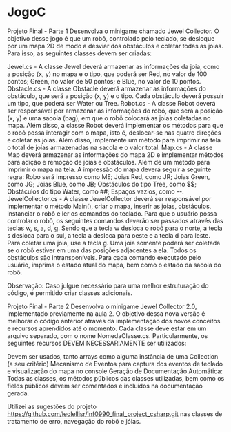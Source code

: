 # JogoC
Projeto Final - Parte 1
Desenvolva o minigame chamado Jewel Collector. O objetivo desse jogo é que um robô, controlado pelo teclado, se desloque por um mapa 2D de modo a desviar dos obstáculos e coletar todas as joias. Para isso, as seguintes classes devem ser criadas:

Jewel.cs - A classe Jewel deverá armazenar as informações da joia, como a posição (x, y) no mapa e o tipo, que poderá ser Red, no valor de 100 pontos; Green, no valor de 50 pontos; e Blue, no valor de 10 pontos.
Obstacle.cs - A classe Obstacle deverá armazenar as informações do obstáculo, que será a posição (x, y) e o tipo. Cada obstáculo deverá possuir um tipo, que poderá ser Water ou Tree.
Robot.cs - A classe Robot deverá ser responsável por armazenar as informações do robô, que será a posição (x, y) e uma sacola (bag), em que o robô colocará as joias coletadas no mapa. Além disso, a classe Robot deverá implementar os métodos para que o robô possa interagir com o mapa, isto é, deslocar-se nas quatro direções e coletar as joias. Além disso, implemente um método para imprimir na tela o total de joias armazenadas na sacola e o valor total.
Map.cs - A classe Map deverá armazenar as informações do mapa 2D e implementar métodos para adição e remoção de joias e obstáculos. Além de um método para imprimir o mapa na tela. A impressão do mapa deverá seguir a seguinte regra: Robo será impresso como ME; Joias Red, como JR; Joias Green, como JG; Joias Blue, como JB; Obstáculos do tipo Tree, como $$; Obstáculos do tipo Water, como ##; Espaços vazios, como --.
JewelCollector.cs - A classe JewelCollector deverá ser responsável por implementar o método Main(), criar o mapa, inserir as joias, obstáculos, instanciar o robô e ler os comandos do teclado. Para que o usuário possa controlar o robô, os seguintes comandos deverão ser passados através das teclas w, s, a, d, g. Sendo que a tecla w desloca o robô para o norte, a tecla s desloca para o sul, a tecla a desloca para oeste e a tecla d para leste. Para coletar uma joia, use a tecla g.
Uma joia somente poderá ser coletada se o robô estiver em uma das posições adjacentes a ela. Todos os obstáculos são intransponíveis. Para cada comando executado pelo usuário, imprima o estado atual do mapa, bem como o estado da sacola do robô.

Observação: Caso julgue necessário para uma melhor estruturação do código, é permitido criar classes adicionais.

Projeto Final - Parte 2
Desenvolva o minigame Jewel Collector 2.0, implementado previamente na aula 2. O objetivo dessa nova versão é melhorar o código anterior através da implementação dos novos conceitos e recursos aprendidos até o momento. Cada classe deve estar em um arquivo separado, com o nome NomedaClasse.cs. Particularmente, os seguintes recursos DEVEM NECESSARIAMENTE ser utilizados:

Devem ser usados, tanto arrays como alguma instância de uma Collection (a seu critério)
Mecanismo de Eventos para captura dos eventos de teclado e visualização do mapa no console
Geração de Documentação Automática: Todas as classes, os métodos públicos das classes utilizadas, bem como os fields públicos devem ser comentados e incluídos na documentação gerada.

Utilizei as sugestões do projeto https://github.com/leolellisr/inf0990_final_project_csharp.git nas classes de tratamento de erro, navegação do robô e jóias.

